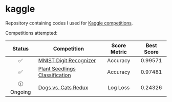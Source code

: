 # kaggle
Repository containing codes I used for [Kaggle competitions](https://www.kaggle.com). 

Competitions attempted:

| Status | Competition | Score Metric | Best Score |
| :---: | --- | :---: | :---: |
| :white_check_mark: | [MNIST Digit Recognizer](https://www.kaggle.com/c/digit-recognizer) | Accuracy | 0.99571 |
| :white_check_mark: | [Plant Seedlings Classification](https://www.kaggle.com/c/plant-seedlings-classification) | Accuracy | 0.97481 |
| :clock1230:  Ongoing | [Dogs vs. Cats Redux](https://www.kaggle.com/c/dogs-vs-cats-redux-kernels-edition) | Log Loss | 0.24326 |